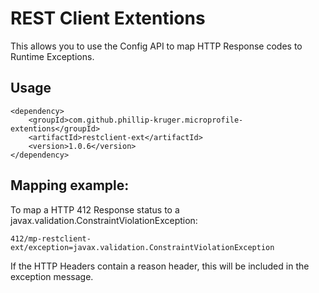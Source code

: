 # REST Client Extentions

This allows you to use the Config API to map HTTP Response codes to Runtime Exceptions.

## Usage

    <dependency>
        <groupId>com.github.phillip-kruger.microprofile-extentions</groupId>
        <artifactId>restclient-ext</artifactId>
        <version>1.0.6</version>
    </dependency>

## Mapping example:

To map a HTTP 412 Response status to a javax.validation.ConstraintViolationException:

    412/mp-restclient-ext/exception=javax.validation.ConstraintViolationException

If the HTTP Headers contain a reason header, this will be included in the exception message.